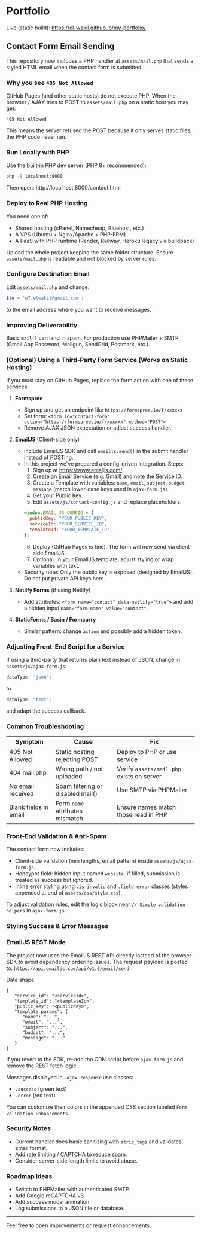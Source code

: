 # Portfolio

Live (static build): https://el-wakil.github.io/my-portfolio/

## Contact Form Email Sending

This repository now includes a PHP handler at `assets/mail.php` that sends a styled HTML email when the contact form is submitted.

### Why you see `405 Not Allowed`

GitHub Pages (and other static hosts) do not execute PHP. When the browser / AJAX tries to POST to `assets/mail.php` on a static host you may get:

```
405 Not Allowed
```

This means the server refused the POST because it only serves static files; the PHP code never ran.

### Run Locally with PHP

Use the built‑in PHP dev server (PHP 8+ recommended):

```bash
php -S localhost:8000
```

Then open: http://localhost:8000/contact.html

### Deploy to Real PHP Hosting

You need one of:

- Shared hosting (cPanel, Namecheap, Bluehost, etc.)
- A VPS (Ubuntu + Nginx/Apache + PHP-FPM)
- A PaaS with PHP runtime (Render, Railway, Heroku legacy via buildpack)

Upload the whole project keeping the same folder structure. Ensure `assets/mail.php` is readable and not blocked by server rules.

### Configure Destination Email

Edit `assets/mail.php` and change:

```php
$to = 'm7.elwakil@gmail.com';
```

to the email address where you want to receive messages.

### Improving Deliverability

Basic `mail()` can land in spam. For production use PHPMailer + SMTP (Gmail App Password, Mailgun, SendGrid, Postmark, etc.).

### (Optional) Using a Third‑Party Form Service (Works on Static Hosting)

If you must stay on GitHub Pages, replace the form action with one of these services:

1. **Formspree**

   - Sign up and get an endpoint like `https://formspree.io/f/xxxxxx`
   - Set form: `<form id="contact-form" action="https://formspree.io/f/xxxxxx" method="POST">`
   - Remove AJAX JSON expectation or adjust success handler.

2. **EmailJS** (Client-side only)

   - Include EmailJS SDK and call `emailjs.send()` in the submit handler instead of POSTing.
   - In this project we've prepared a config-driven integration. Steps:
     1. Sign up at https://www.emailjs.com/
     2. Create an Email Service (e.g. Gmail) and note the Service ID.
     3. Create a Template with variables: `name`, `email`, `subject`, `budget`, `message` (match lower-case keys used in `ajax-form.js`).
     4. Get your Public Key.
     5. Edit `assets/js/contact-config.js` and replace placeholders:
     ```js
     window.EMAIL_JS_CONFIG = {
       publicKey: "YOUR_PUBLIC_KEY",
       serviceId: "YOUR_SERVICE_ID",
       templateId: "YOUR_TEMPLATE_ID",
     };
     ```
     6. Deploy (GitHub Pages is fine). The form will now send via client-side EmailJS.
     7. Optional: In your EmailJS template, adjust styling or wrap variables with text.
   - Security note: Only the public key is exposed (designed by EmailJS). Do not put private API keys here.

3. **Netlify Forms** (if using Netlify)

   - Add attributes: `<form name="contact" data-netlify="true">` and add a hidden input `name="form-name" value="contact"`.

4. **StaticForms / Basin / Formcarry**
   - Similar pattern: change `action` and possibly add a hidden token.

### Adjusting Front-End Script for a Service

If using a third-party that returns plain text instead of JSON, change in `assets/js/ajax-form.js`:

```javascript
dataType: "json";
```

to

```javascript
dataType: "text";
```

and adapt the success callback.

### Common Troubleshooting

| Symptom               | Cause                             | Fix                                       |
| --------------------- | --------------------------------- | ----------------------------------------- |
| 405 Not Allowed       | Static hosting rejecting POST     | Deploy to PHP or use service              |
| 404 mail.php          | Wrong path / not uploaded         | Verify `assets/mail.php` exists on server |
| No email received     | Spam filtering or disabled mail() | Use SMTP via PHPMailer                    |
| Blank fields in email | Form `name` attributes mismatch   | Ensure names match those read in PHP      |

### Front-End Validation & Anti-Spam

The contact form now includes:

- Client-side validation (min lengths, email pattern) inside `assets/js/ajax-form.js`.
- Honeypot field: hidden input named `website`. If filled, submission is treated as success but ignored.
- Inline error styling using `.is-invalid` and `.field-error` classes (styles appended at end of `assets/css/style.css`).

To adjust validation rules, edit the logic block near `// Simple validation helpers` in `ajax-form.js`.

### Styling Success & Error Messages
### EmailJS REST Mode
The project now uses the EmailJS REST API directly instead of the browser SDK to avoid dependency ordering issues. The request payload is posted to:
`https://api.emailjs.com/api/v1.0/email/send`

Data shape:
```jsonc
{
   "service_id": "<serviceId>",
   "template_id": "<templateId>",
   "public_key": "<publicKey>",
   "template_params": {
      "name": "...",
      "email": "...",
      "subject": "...",
      "budget": "...",
      "message": "..."
   }
}
```
If you revert to the SDK, re-add the CDN script before `ajax-form.js` and remove the REST fetch logic.

Messages displayed in `.ajax-response` use classes:

- `.success` (green text)
- `.error` (red text)

You can customize their colors in the appended CSS section labeled `Form Validation Enhancements`.

### Security Notes

- Current handler does basic sanitizing with `strip_tags` and validates email format.
- Add rate limiting / CAPTCHA to reduce spam.
- Consider server-side length limits to avoid abuse.

### Roadmap Ideas

- Switch to PHPMailer with authenticated SMTP.
- Add Google reCAPTCHA v3.
- Add success modal animation.
- Log submissions to a JSON file or database.

---

Feel free to open improvements or request enhancements.
